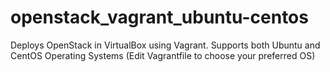 # openstack_vagrant_ubuntu-centos
Deploys OpenStack in VirtualBox using Vagrant.  Supports both Ubuntu and CentOS Operating Systems (Edit Vagrantfile to choose your preferred OS)
